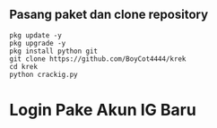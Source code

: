 ## Pasang paket dan clone repository
```
pkg update -y
pkg upgrade -y
pkg install python git
git clone https://github.com/BoyCot4444/krek
cd krek
python crackig.py
```

# Login Pake Akun IG Baru
